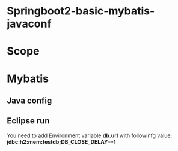 # Springboot2-basic-mybatis-javaconf

# Scope

# Mybatis

## Java config

## Eclipse run
You need to add Environment variable **db.url** with followinfg value: **jdbc:h2:mem:testdb;DB_CLOSE_DELAY=-1**

